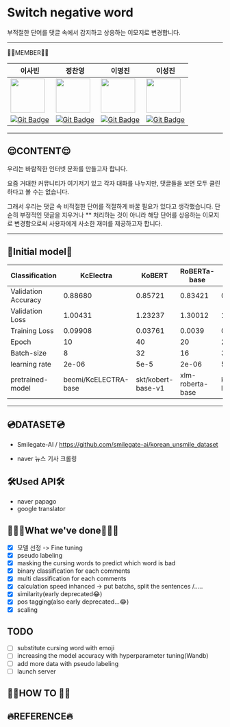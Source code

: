 # Switch negative word

부적절한 단어를 댓글 속에서 감지하고 상응하는 이모지로 변경합니다.

<hr>

🤟🏻MEMBER🤟🏻

|  이사빈  |  정찬영  |  이명진  |  이성진  |
|--------|--------|--------|--------|
| <img src='https://avatars.githubusercontent.com/u/50198431?v=4' height=80 width=80></img> | <img src='https://avatars.githubusercontent.com/u/57498298?v=4' height=80 width=80></img> | <img src='https://avatars.githubusercontent.com/u/88179341?v=4' height=80 width=80></img> | <img src='https://avatars.githubusercontent.com/u/100620566?v=4' height=80 width=80></img> |
| [![Git Badge](http://img.shields.io/badge/-Github-black?style=flat-square&logo=github)](https://github.com/sabin5105) | [![Git Badge](http://img.shields.io/badge/-Github-black?style=flat-square&logo=github)](https://github.com/chanyoung1998) | [![Git Badge](http://img.shields.io/badge/-Github-black?style=flat-square&logo=github)](https://github.com/thingineeer) | [![Git Badge](http://img.shields.io/badge/-Github-black?style=flat-square&logo=github)](https://github.com/iamziny) |

<hr>

## 😌CONTENT😌

우리는 바람직한 인터넷 문화를 만들고자 합니다.

요즘 거대한 커뮤니티가 여기저기 있고 각자 대화를 나누지만, 댓글들을 보면 모두 클린하다고 볼 수는 없습니다.

그래서 우리는 댓글 속 비적절한 단어를 적절하게 바꿀 필요가 있다고 생각했습니다.
단순히 부정적인 댓글을 지우거나 ** 처리하는 것이 아니라 해당 단어를 상응하는 이모지로 변경함으로써 사용자에게 사소한 재미를 제공하고자 합니다.

<hr>

## 🚃Initial model🚃
| Classification | KcElectra | KoBERT | RoBERTa-base | RoBERTa-large |
| --- | --- | --- | --- | --- |
| Validation Accuracy | 0.88680 | 0.85721 | 0.83421 | 0.86994 |
| Validation Loss | 1.00431 | 1.23237 | 1.30012 | 1.16179 |
| Training Loss | 0.09908 | 0.03761 | 0.0039 | 0.06255 |
| Epoch | 10 | 40 | 20 | 20 |
| Batch-size | 8 | 32 | 16 | 32 |
| learning rate  | 2e-06 | 5e-5 | 2e-06 | 5e-6 |
| pretrained-model | beomi/KcELECTRA-base | skt/kobert-base-v1 | xlm-roberta-base | klue/roberta-large |

<hr>

## 💿DATASET💿

* Smilegate-AI / https://github.com/smilegate-ai/korean_unsmile_dataset

* naver 뉴스 기사 크롤링

## 🛠Used API🛠

* naver papago
* google translator

## 👨🏻‍💻What we've done👨🏻‍💻
- [x] 모델 선정 -> Fine tuning
- [x] pseudo labeling
- [x] masking the cursing words to predict which word is bad
- [x] binary classification for each comments
- [x] multi classification for each comments
- [x] calculation speed inhanced -> put batchs, split the sentences /.....
- [x] similarity(early deprecated😂)
- [x] pos tagging(also early deprecated...😂)
- [x] scaling

## TODO
- [ ] substitute cursing word with emoji
- [ ] increasing the model accuracy with hyperparameter tuning(Wandb)
- [ ] add more data with pseudo labeling
- [ ] launch server

## 🙋🏻HOW TO 🙋🏻

## 🔥REFERENCE🔥
